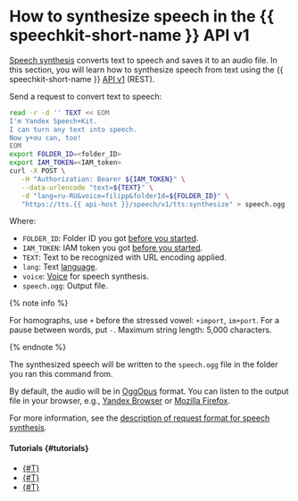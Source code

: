 # How to synthesize speech in the {{ speechkit-short-name }} API v1

[Speech synthesis](../tts/index.md) converts text to speech and saves it to an audio file. In this section, you will learn how to synthesize speech from text using the {{ speechkit-short-name }} [API v1](../tts/request.md) (REST).

Send a request to convert text to speech:

```bash
read -r -d '' TEXT << EOM
I'm Yandex Speech+Kit.
I can turn any text into speech.
Now y+ou can, too!
EOM
export FOLDER_ID=<folder_ID>
export IAM_TOKEN=<IAM_token>
curl -X POST \
   -H "Authorization: Bearer ${IAM_TOKEN}" \
   --data-urlencode "text=${TEXT}" \
   -d "lang=ru-RU&voice=filipp&folderId=${FOLDER_ID}" \
   "https://tts.{{ api-host }}/speech/v1/tts:synthesize" > speech.ogg
```

Where:

* `FOLDER_ID`: Folder ID you got [before you started](index.md#before-you-begin).
* `IAM_TOKEN`: IAM token you got [before you started](index.md#before-you-begin).
* `TEXT`: Text to be recognized with URL encoding applied.
* `lang`: Text [language](../tts/index.md#langs).
* `voice`: [Voice](../tts/voices.md) for speech synthesis.
* `speech.ogg`: Output file.

{% note info %}

For homographs, use `+` before the stressed vowel: `+import`, `im+port`. For a pause between words, put `-`. Maximum string length: 5,000 characters.

{% endnote %}

The synthesized speech will be written to the `speech.ogg` file in the folder you ran this command from.

By default, the audio will be in [OggOpus](https://wiki.xiph.org/OggOpus) format. You can listen to the output file in your browser, e.g., [Yandex Browser](https://browser.yandex.ru) or [Mozilla Firefox](http://www.mozilla.org).

For more information, see the [description of request format for speech synthesis](../tts/request.md).

#### Tutorials {#tutorials}

* [{#T}](../tts/api/tts-ogg.md)
* [{#T}](../tts/api/tts-ssml.md)
* [{#T}](../tts/api/tts-wav.md)
